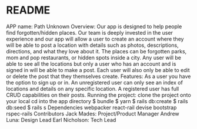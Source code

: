 # README
APP name:
    Path Unknown
Overview:
    Our app is designed to help people find forgotten/hidden places. Our team is deeply invested in the user experience and our app will allow a user to create an account where they will be able to post a location with details such as photos, descriptions, directions, and what they love about it. The places can be forgotten parks, mom and pop restaurants, or hidden spots inside a city. Any user will be able to see all the locations but only a user who has an account and is signed in will be able to make a post. Each user will also only be able to edit or delete the post that they themselves create.
Features:
    As a user you have the option to sign up or in.
    An unregistered user can only see an index of locations and details on any specific location.
    A registered user has full CRUD capabilities on their posts.
Running the project:
    clone the project onto your local
    cd into the app directory
    $ bundle
    $ yarn
    $ rails db:create
    $ rails db:seed
    $ rails s
Dependencies
    webpacker
    react-rail
    devise
    bootstrap
    rspec-rails
Contributors
    Jack Mades: Project/Product Manager
    Andrew Luna: Design Lead
    Earl Nicholson: Tech Lead
